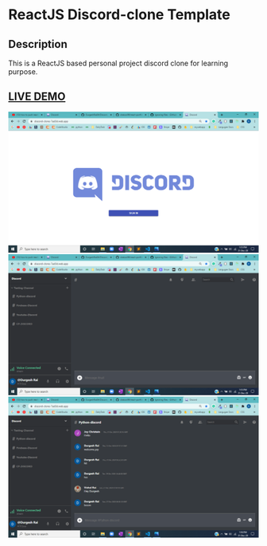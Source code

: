 # ReactJS Discord-clone Template      
## Description
This is a ReactJS based personal project discord clone for learning purpose.
## <a href="https://discord-clone-7ad3d.web.app/" target="_blank">LIVE DEMO</a>

![ReactJS Discord-clone Website](discord-img1.png?raw=true "ReactJS Discord-clone Website")
![ReactJS Discord-clone Website](discord-img2.png?raw=true "ReactJS Discord-clone Website")
![ReactJS Discord-clone Website](discord-img3.png?raw=true "ReactJS Discord-clone Website")




